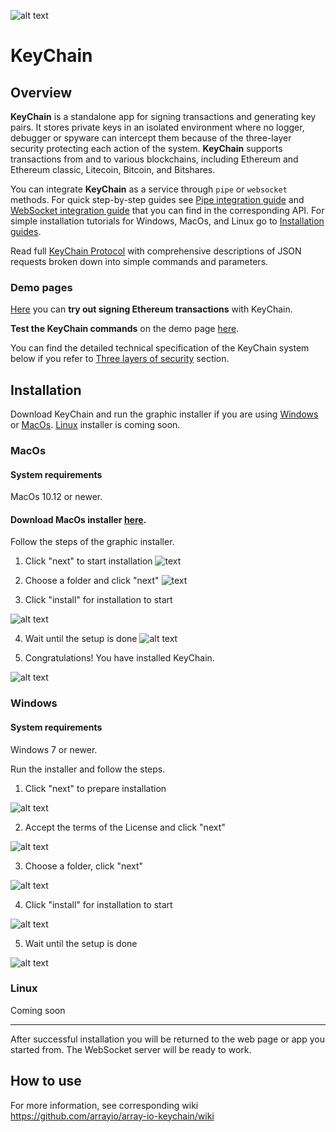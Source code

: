 ![alt text](https://github.com/arrayio/array-io-keychain/blob/master/img/ltl1%20(2).png) 
# KeyChain

## Overview

**KeyChain** is a standalone app for signing transactions and generating key pairs. It stores private keys in an isolated environment where no logger, debugger or spyware can intercept them because of the three-layer security protecting each action of the system.
**KeyChain** supports transactions from and to various blockchains, including Ethereum and Ethereum classic, Litecoin, Bitcoin, and Bitshares. 

You can integrate **KeyChain** as a service through `pipe` or `websocket` methods. For quick step-by-step guides see [Pipe integration guide](https://github.com/arrayio/array-io-keychain/wiki/Pipe-API) and [WebSocket integration guide](https://github.com/arrayio/array-io-keychain/wiki/WebSocket-API) that you can find in the corresponding API. For simple installation tutorials for Windows, MacOs, and Linux go to [Installation guides](https://github.com/arrayio/array-io-keychain/wiki/Installation-guides). 

Read full [KeyChain Protocol](https://github.com/arrayio/array-io-keychain/wiki/KeyChain-Protocol) with comprehensive descriptions of JSON requests broken down into simple commands and parameters. 

### Demo pages

[Here](https://arrayio.github.io/array-io-keychain/eth_signer/) you can **try out signing Ethereum transactions** with KeyChain.

**Test the KeyChain commands** on the demo page [here](https://arrayio.github.io/array-io-keychain/demo/).

You can find the detailed technical specification of the KeyChain system below if you refer to [Three layers of security](https://github.com/arrayio/array-io-keychain/wiki#three-security-layers-of-keychain) section. 

## Installation

Download KeyChain and run the graphic installer if you are using [Windows](#windows) or [MacOs](#macos). [Linux](#linux) installer is coming soon.

### MacOs

#### System requirements

MacOs 10.12 or newer.

#### Download MacOs installer [here](https://github.com/arrayio/array-io-keychain/releases/download/0.7/KeyChain.Installer.v0.7.zip).

Follow the steps of the graphic installer. 

1. Click "next" to start installation
![text](https://github.com/arrayio/array-io-keychain/blob/master/img/keychain%20mac.png)

2. Choose a folder and click "next"
![text](https://github.com/arrayio/array-io-keychain/blob/master/img/keychain%202.png)

3. Click "install" for installation to start

![alt text](https://github.com/arrayio/array-io-keychain/blob/master/img/keychain%20install.png)

4. Wait until the setup is done
![alt text](
https://github.com/arrayio/array-io-keychain/blob/master/img/keychain%20direct.png)

5. Congratulations! You have installed KeyChain.

![alt text](https://github.com/arrayio/array-io-keychain/blob/master/img/keychain%20complete.png)

### Windows

#### System requirements

Windows 7 or newer.

Run the installer and follow the steps. 

1. Click "next" to prepare installation

![alt text](https://github.com/arrayio/array-io-keychain/blob/master/img/windows1.png)

2. Accept the terms of the License and click "next"

![alt text](https://github.com/arrayio/array-io-keychain/blob/master/img/windows3.png)

3. Choose a folder, click "next"

![alt text](https://github.com/arrayio/array-io-keychain/blob/master/img/windows4.png)

4. Click "install" for installation to start

![alt text](https://github.com/arrayio/array-io-keychain/blob/master/img/windows5.png)

5. Wait until the setup is done

![alt text](https://github.com/arrayio/array-io-keychain/blob/master/img/windows6.png)

### Linux

Coming soon

----

After successful installation you will be returned to the web page or app you started from. The WebSocket server will be ready to work.


## How to use

For more information, see corresponding wiki https://github.com/arrayio/array-io-keychain/wiki

